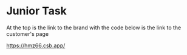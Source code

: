 # Junior Task
At the top is the link to the brand with the code below is the link to the customer's page

https://hmz66.csb.app/
